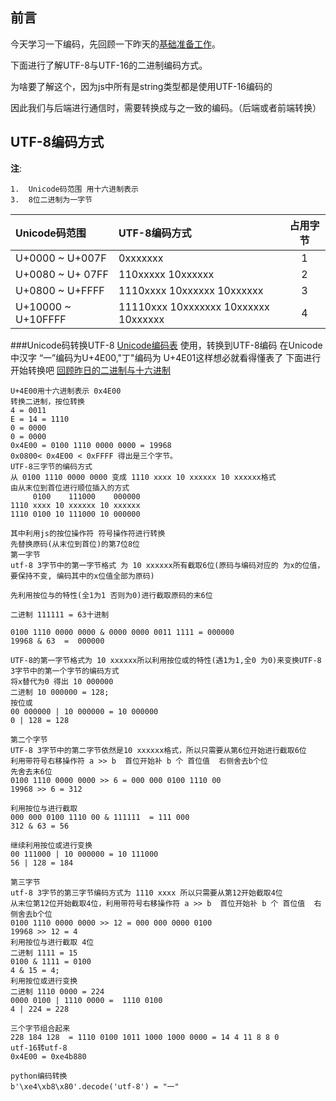 ## 前言

今天学习一下编码，先回顾一下昨天的[基础准备工作](https://segmentfault.com/a/1190000018737922?_ea=9155376)。

下面进行了解UTF-8与UTF-16的二进制编码方式。

为啥要了解这个，因为js中所有是string类型都是使用UTF-16编码的

因此我们与后端进行通信时，需要转换成与之一致的编码。（后端或者前端转换）



## UTF-8编码方式

**注**:  

 	1.  Unicode码范围 用十六进制表示
 	3.  8位二进制为一字节

| Unicode码范围      | UTF-8编码方式                        | 占用字节 |
| :----------------- | :----------------------------------- | :------: |
| U+0000 ~ U+007F    | 0xxxxxxx                             |    1     |
| U+0080 ~ U+ 07FF   | 110xxxxx  10xxxxxx                   |    2     |
| U+0800 ~ U+FFFF    | 1110xxxx 10xxxxxx 10xxxxxx           |    3     |
| U+10000 ~ U+10FFFF | 11110xxx 10xxxxxxx 10xxxxxx 10xxxxxx |    4     |


###Unicode码转换UTF-8
[Unicode编码表](https://baike.baidu.com/item/Unicode/750500?fr=aladdin#11)
使用，转换到UTF-8编码
在Unicode中汉字 “一”编码为U+4E00,"丁"编码为 U+4E01这样想必就看得懂表了
下面进行开始转换吧
[回顾昨日的二进制与十六进制](https://segmentfault.com/a/1190000018737922?_ea=9155376)
```
U+4E00用十六进制表示 0x4E00
转换二进制，按位转换
4 = 0011
E = 14 = 1110
0 = 0000
0 = 0000
0x4E00 = 0100 1110 0000 0000 = 19968
0x0800< 0x4E00 < 0xFFFF 得出是三个字节。
UTF-8三字节的编码方式
从 0100 1110 0000 0000 变成 1110 xxxx 10 xxxxxx 10 xxxxxx格式
由从末位到首位进行顺位插入的方式
     0100    111000    000000
1110 xxxx 10 xxxxxx 10 xxxxxx
1110 0100 10 111000 10 000000

其中利用js的按位操作符 符号操作符进行转换
先替换原码(从末位到首位)的第7位8位
第一字节
utf-8 3字节中的第一字节格式 为 10 xxxxxx所有截取6位(原码与编码对应的 为x的位值，要保持不变, 编码其中的x位值全部为原码)

先利用按位与的特性(全1为1 否则为0)进行截取原码的末6位

二进制 111111 = 63十进制

0100 1110 0000 0000 & 0000 0000 0011 1111 = 000000
19968 & 63  =  000000

UTF-8的第一字节格式为 10 xxxxxx所以利用按位或的特性(遇1为1,全0 为0)来变换UTF-8 3字节中的第一个字节的编码方式
将x替代为0 得出 10 000000
二进制 10 000000 = 128;
按位或
00 000000 | 10 000000 = 10 000000
0 | 128 = 128

第二个字节
UTF-8 3字节中的第二字节依然是10 xxxxxx格式，所以只需要从第6位开始进行截取6位
利用带符号右移操作符 a >> b  首位开始补 b 个 首位值  右侧舍去b个位
先舍去末6位
0100 1110 0000 0000 >> 6 = 000 000 0100 1110 00
19968 >> 6 = 312

利用按位与进行截取
000 000 0100 1110 00 & 111111  = 111 000
312 & 63 = 56

继续利用按位或进行变换
00 111000 | 10 000000 = 10 111000
56 | 128 = 184

第三字节
utf-8 3字节的第三字节编码方式为 1110 xxxx 所以只需要从第12开始截取4位
从末位第12位开始截取4位，利用带符号右移操作符 a >> b  首位开始补 b 个 首位值  右侧舍去b个位
0100 1110 0000 0000 >> 12 = 000 000 0000 0100
19968 >> 12 = 4
利用按位与进行截取 4位
二进制 1111 = 15
0100 & 1111 = 0100
4 & 15 = 4;
利用按位或进行变换
二进制 1110 0000 = 224
0000 0100 | 1110 0000 =  1110 0100
4 | 224 = 228

三个字节组合起来
228 184 128  = 1110 0100 1011 1000 1000 0000 = 14 4 11 8 8 0
utf-16转utf-8
0x4E00 = 0xe4b880

python编码转换
b'\xe4\xb8\x80'.decode('utf-8') = "一"
```
